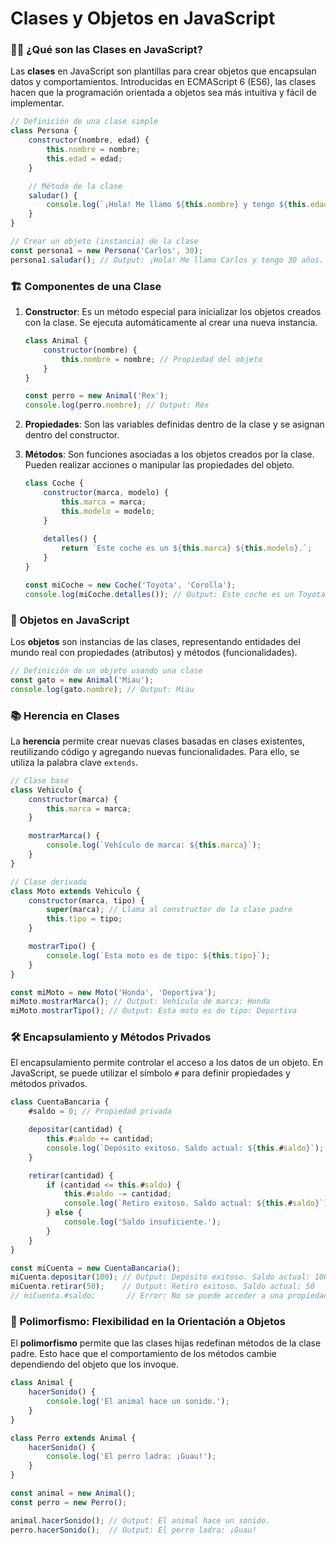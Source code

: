 # Clases y Objetos en JavaScript

### 🧑‍💻 ¿Qué son las Clases en JavaScript?

Las **clases** en JavaScript son plantillas para crear objetos que encapsulan datos y comportamientos. Introducidas en ECMAScript 6 (ES6), las clases hacen que la programación orientada a objetos sea más intuitiva y fácil de implementar.

```javascript
// Definición de una clase simple
class Persona {
    constructor(nombre, edad) {
        this.nombre = nombre;
        this.edad = edad;
    }

    // Método de la clase
    saludar() {
        console.log(`¡Hola! Me llamo ${this.nombre} y tengo ${this.edad} años.`);
    }
}

// Crear un objeto (instancia) de la clase
const persona1 = new Persona('Carlos', 30);
persona1.saludar(); // Output: ¡Hola! Me llamo Carlos y tengo 30 años.
```

### 🏗️ Componentes de una Clase

1. **Constructor**: Es un método especial para inicializar los objetos creados con la clase. Se ejecuta automáticamente al crear una nueva instancia.

    ```javascript
    class Animal {
        constructor(nombre) {
            this.nombre = nombre; // Propiedad del objeto
        }
    }
    
    const perro = new Animal('Rex');
    console.log(perro.nombre); // Output: Rex
    ```

2. **Propiedades**: Son las variables definidas dentro de la clase y se asignan dentro del constructor.

3. **Métodos**: Son funciones asociadas a los objetos creados por la clase. Pueden realizar acciones o manipular las propiedades del objeto.

    ```javascript
    class Coche {
        constructor(marca, modelo) {
            this.marca = marca;
            this.modelo = modelo;
        }
        
        detalles() {
            return `Este coche es un ${this.marca} ${this.modelo}.`;
        }
    }

    const miCoche = new Coche('Toyota', 'Corolla');
    console.log(miCoche.detalles()); // Output: Este coche es un Toyota Corolla.
    ```

### 🧩 Objetos en JavaScript

Los **objetos** son instancias de las clases, representando entidades del mundo real con propiedades (atributos) y métodos (funcionalidades).

```javascript
// Definición de un objeto usando una clase
const gato = new Animal('Miau');
console.log(gato.nombre); // Output: Miau
```

### 📚 Herencia en Clases

La **herencia** permite crear nuevas clases basadas en clases existentes, reutilizando código y agregando nuevas funcionalidades. Para ello, se utiliza la palabra clave `extends`.

```javascript
// Clase base
class Vehiculo {
    constructor(marca) {
        this.marca = marca;
    }

    mostrarMarca() {
        console.log(`Vehículo de marca: ${this.marca}`);
    }
}

// Clase derivada
class Moto extends Vehiculo {
    constructor(marca, tipo) {
        super(marca); // Llama al constructor de la clase padre
        this.tipo = tipo;
    }

    mostrarTipo() {
        console.log(`Esta moto es de tipo: ${this.tipo}`);
    }
}

const miMoto = new Moto('Honda', 'Deportiva');
miMoto.mostrarMarca(); // Output: Vehículo de marca: Honda
miMoto.mostrarTipo(); // Output: Esta moto es de tipo: Deportiva
```

### 🛠️ Encapsulamiento y Métodos Privados

El encapsulamiento permite controlar el acceso a los datos de un objeto. En JavaScript, se puede utilizar el símbolo `#` para definir propiedades y métodos privados.

```javascript
class CuentaBancaria {
    #saldo = 0; // Propiedad privada

    depositar(cantidad) {
        this.#saldo += cantidad;
        console.log(`Depósito exitoso. Saldo actual: ${this.#saldo}`);
    }

    retirar(cantidad) {
        if (cantidad <= this.#saldo) {
            this.#saldo -= cantidad;
            console.log(`Retiro exitoso. Saldo actual: ${this.#saldo}`);
        } else {
            console.log('Saldo insuficiente.');
        }
    }
}

const miCuenta = new CuentaBancaria();
miCuenta.depositar(100); // Output: Depósito exitoso. Saldo actual: 100
miCuenta.retirar(50);    // Output: Retiro exitoso. Saldo actual: 50
// miCuenta.#saldo;       // Error: No se puede acceder a una propiedad privada
```

### 🎨 Polimorfismo: Flexibilidad en la Orientación a Objetos

El **polimorfismo** permite que las clases hijas redefinan métodos de la clase padre. Esto hace que el comportamiento de los métodos cambie dependiendo del objeto que los invoque.

```javascript
class Animal {
    hacerSonido() {
        console.log('El animal hace un sonido.');
    }
}

class Perro extends Animal {
    hacerSonido() {
        console.log('El perro ladra: ¡Guau!');
    }
}

const animal = new Animal();
const perro = new Perro();

animal.hacerSonido(); // Output: El animal hace un sonido.
perro.hacerSonido();  // Output: El perro ladra: ¡Guau!
```
